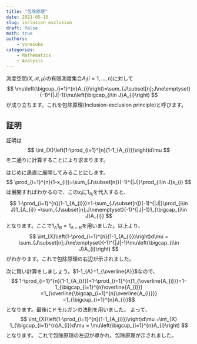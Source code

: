 ```yaml
---
title: "包除原理"
date: 2021-05-16
slug: inclusion_exclusion
draft: false
math: true
authors:
    - yonesuke
categories:
    - Mathematics
    - Analysis
---
```


測度空間$(X,\mathcal{B},\mu)$の有限測度集合$A_{i}(i=1,\dots,n)$に対して
$$
\mu\left(\bigcup_{i=1}^{n}A_{i}\right)=\sum_{J\subset[n];J\ne\emptyset}(-1)^{|J|-1}\mu\left(\bigcap_{i\in J}A_{i}\right)
$$
が成り立ちます。これを包除原理(Inclusion-exclusion principle)と呼びます。

<!-- more -->

## 証明
証明は
$$
\int_{X}\left(1-\prod_{i=1}^{n}(1-1_{A_{i}})\right)d\mu
$$
を二通りに計算することにより求まります。

はじめに愚直に展開してみることにします。
$$
\prod_{i=1}^{n}(1-x_{i})=\sum_{J\subset[n]}(-1)^{|J|}\prod_{i\in J}x_{i}
$$
は展開すればわかるので、この$x_{i}$に$1_{A_{i}}$を代入すると、
$$
1-\prod_{i=1}^{n}(1-1_{A_{i}})=1-\sum_{J\subset[n]}(-1)^{|J|}\prod_{i\in J}1_{A_{i}}
=\sum_{J\subset[n];J\ne\emptyset}(-1)^{|J|-1}1_{\bigcap_{i\in J}A_{i}}
$$
となります。ここで$1_{A}1_{B}=1_{A\cap B}$を用いました。以上より、
$$
\int_{X}\left(1-\prod_{i=1}^{n}(1-1_{A_{i}})\right)d\mu
= \sum_{J\subset[n];J\ne\emptyset}(-1)^{|J|-1}\mu\left(\bigcap_{i\in J}A_{i}\right)
$$
がわかります。これで包除原理の右辺が示されました。

次に賢い計算をしましょう。$1-1_{A}=1_{\overline{A}}$なので、
$$
1-\prod_{i=1}^{n}(1-1_{A_{i}})=1-\prod_{i=1}^{n}1_{\overline{A_{i}}}=1-1_{\bigcap_{i=1}^{n}\overline{A_{i}}}
=1_{\overline{\bigcap_{i=1}^{n}\overline{A_{i}}}}
=1_{\bigcup_{i=1}^{n}A_{i}}$$
となります。最後にドモルガンの法則を用いました。
よって、
$$
\int_{X}\left(1-\prod_{i=1}^{n}(1-1_{A_{i}})\right)d\mu
=\int_{X} 1_{\bigcup_{i=1}^{n}A_{i}}d\mu
= \mu\left(\bigcup_{i=1}^{n}A_{i}\right)
$$
となります。
これで包除原理の左辺が導かれ、包除原理が示されました。